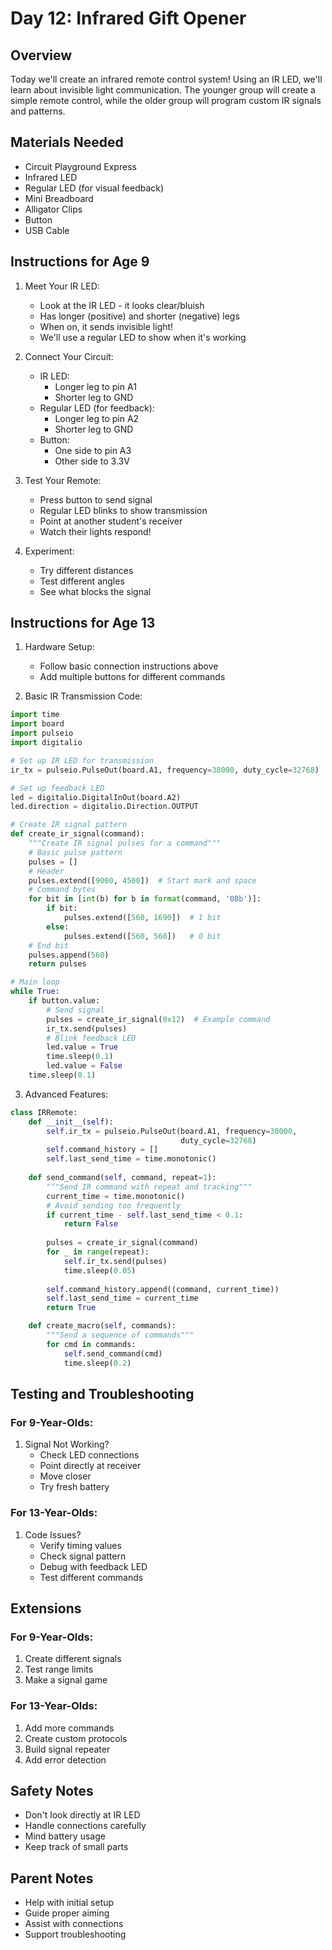 # Day 12: Infrared Gift Opener

## Overview
Today we'll create an infrared remote control system! Using an IR LED, we'll learn about invisible light communication. The younger group will create a simple remote control, while the older group will program custom IR signals and patterns.

## Materials Needed
- Circuit Playground Express
- Infrared LED
- Regular LED (for visual feedback)
- Mini Breadboard
- Alligator Clips
- Button
- USB Cable

## Instructions for Age 9

1. Meet Your IR LED:
   - Look at the IR LED - it looks clear/bluish
   - Has longer (positive) and shorter (negative) legs
   - When on, it sends invisible light!
   - We'll use a regular LED to show when it's working

2. Connect Your Circuit:
   - IR LED:
     - Longer leg to pin A1
     - Shorter leg to GND
   - Regular LED (for feedback):
     - Longer leg to pin A2
     - Shorter leg to GND
   - Button:
     - One side to pin A3
     - Other side to 3.3V

3. Test Your Remote:
   - Press button to send signal
   - Regular LED blinks to show transmission
   - Point at another student's receiver
   - Watch their lights respond!

4. Experiment:
   - Try different distances
   - Test different angles
   - See what blocks the signal

## Instructions for Age 13

1. Hardware Setup:
   - Follow basic connection instructions above
   - Add multiple buttons for different commands

2. Basic IR Transmission Code:
```python
import time
import board
import pulseio
import digitalio

# Set up IR LED for transmission
ir_tx = pulseio.PulseOut(board.A1, frequency=38000, duty_cycle=32768)

# Set up feedback LED
led = digitalio.DigitalInOut(board.A2)
led.direction = digitalio.Direction.OUTPUT

# Create IR signal pattern
def create_ir_signal(command):
    """Create IR signal pulses for a command"""
    # Basic pulse pattern
    pulses = []
    # Header
    pulses.extend([9000, 4500])  # Start mark and space
    # Command bytes
    for bit in [int(b) for b in format(command, '08b')]:
        if bit:
            pulses.extend([560, 1690])  # 1 bit
        else:
            pulses.extend([560, 560])   # 0 bit
    # End bit
    pulses.append(560)
    return pulses

# Main loop
while True:
    if button.value:
        # Send signal
        pulses = create_ir_signal(0x12)  # Example command
        ir_tx.send(pulses)
        # Blink feedback LED
        led.value = True
        time.sleep(0.1)
        led.value = False
    time.sleep(0.1)
```

3. Advanced Features:
```python
class IRRemote:
    def __init__(self):
        self.ir_tx = pulseio.PulseOut(board.A1, frequency=38000, 
                                      duty_cycle=32768)
        self.command_history = []
        self.last_send_time = time.monotonic()
    
    def send_command(self, command, repeat=1):
        """Send IR command with repeat and tracking"""
        current_time = time.monotonic()
        # Avoid sending too frequently
        if current_time - self.last_send_time < 0.1:
            return False
            
        pulses = create_ir_signal(command)
        for _ in range(repeat):
            self.ir_tx.send(pulses)
            time.sleep(0.05)
        
        self.command_history.append((command, current_time))
        self.last_send_time = current_time
        return True

    def create_macro(self, commands):
        """Send a sequence of commands"""
        for cmd in commands:
            self.send_command(cmd)
            time.sleep(0.2)
```

## Testing and Troubleshooting

### For 9-Year-Olds:
1. Signal Not Working?
   - Check LED connections
   - Point directly at receiver
   - Move closer
   - Try fresh battery

### For 13-Year-Olds:
1. Code Issues?
   - Verify timing values
   - Check signal pattern
   - Debug with feedback LED
   - Test different commands

## Extensions

### For 9-Year-Olds:
1. Create different signals
2. Test range limits
3. Make a signal game

### For 13-Year-Olds:
1. Add more commands
2. Create custom protocols
3. Build signal repeater
4. Add error detection

## Safety Notes
- Don't look directly at IR LED
- Handle connections carefully
- Mind battery usage
- Keep track of small parts

## Parent Notes
- Help with initial setup
- Guide proper aiming
- Assist with connections
- Support troubleshooting